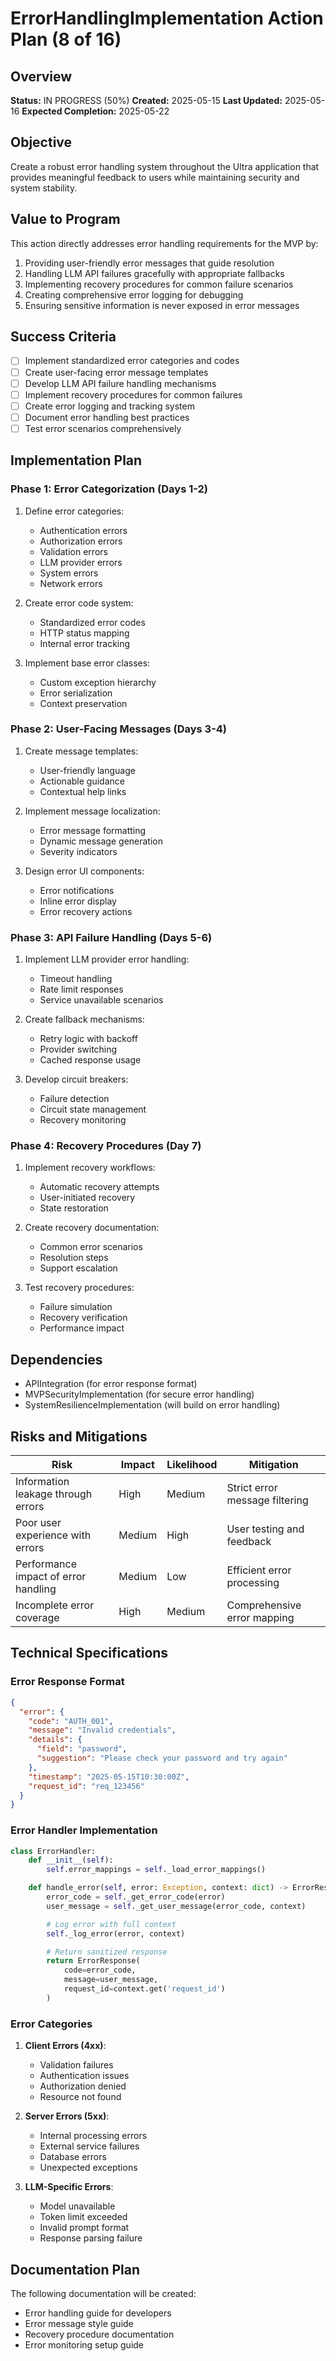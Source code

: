 # ErrorHandlingImplementation Action Plan (8 of 16)

## Overview

**Status:** IN PROGRESS (50%)
**Created:** 2025-05-15
**Last Updated:** 2025-05-16
**Expected Completion:** 2025-05-22

## Objective

Create a robust error handling system throughout the Ultra application that provides meaningful feedback to users while maintaining security and system stability.

## Value to Program

This action directly addresses error handling requirements for the MVP by:

1. Providing user-friendly error messages that guide resolution
2. Handling LLM API failures gracefully with appropriate fallbacks
3. Implementing recovery procedures for common failure scenarios
4. Creating comprehensive error logging for debugging
5. Ensuring sensitive information is never exposed in error messages

## Success Criteria

- [ ] Implement standardized error categories and codes
- [ ] Create user-facing error message templates
- [ ] Develop LLM API failure handling mechanisms
- [ ] Implement recovery procedures for common failures
- [ ] Create error logging and tracking system
- [ ] Document error handling best practices
- [ ] Test error scenarios comprehensively

## Implementation Plan

### Phase 1: Error Categorization (Days 1-2)

1. Define error categories:

   - Authentication errors
   - Authorization errors
   - Validation errors
   - LLM provider errors
   - System errors
   - Network errors

2. Create error code system:

   - Standardized error codes
   - HTTP status mapping
   - Internal error tracking

3. Implement base error classes:
   - Custom exception hierarchy
   - Error serialization
   - Context preservation

### Phase 2: User-Facing Messages (Days 3-4)

1. Create message templates:

   - User-friendly language
   - Actionable guidance
   - Contextual help links

2. Implement message localization:

   - Error message formatting
   - Dynamic message generation
   - Severity indicators

3. Design error UI components:
   - Error notifications
   - Inline error display
   - Error recovery actions

### Phase 3: API Failure Handling (Days 5-6)

1. Implement LLM provider error handling:

   - Timeout handling
   - Rate limit responses
   - Service unavailable scenarios

2. Create fallback mechanisms:

   - Retry logic with backoff
   - Provider switching
   - Cached response usage

3. Develop circuit breakers:
   - Failure detection
   - Circuit state management
   - Recovery monitoring

### Phase 4: Recovery Procedures (Day 7)

1. Implement recovery workflows:

   - Automatic recovery attempts
   - User-initiated recovery
   - State restoration

2. Create recovery documentation:

   - Common error scenarios
   - Resolution steps
   - Support escalation

3. Test recovery procedures:
   - Failure simulation
   - Recovery verification
   - Performance impact

## Dependencies

- APIIntegration (for error response format)
- MVPSecurityImplementation (for secure error handling)
- SystemResilienceImplementation (will build on error handling)

## Risks and Mitigations

| Risk                                 | Impact | Likelihood | Mitigation                     |
| ------------------------------------ | ------ | ---------- | ------------------------------ |
| Information leakage through errors   | High   | Medium     | Strict error message filtering |
| Poor user experience with errors     | Medium | High       | User testing and feedback      |
| Performance impact of error handling | Medium | Low        | Efficient error processing     |
| Incomplete error coverage            | High   | Medium     | Comprehensive error mapping    |

## Technical Specifications

### Error Response Format

```json
{
  "error": {
    "code": "AUTH_001",
    "message": "Invalid credentials",
    "details": {
      "field": "password",
      "suggestion": "Please check your password and try again"
    },
    "timestamp": "2025-05-15T10:30:00Z",
    "request_id": "req_123456"
  }
}
```

### Error Handler Implementation

```python
class ErrorHandler:
    def __init__(self):
        self.error_mappings = self._load_error_mappings()

    def handle_error(self, error: Exception, context: dict) -> ErrorResponse:
        error_code = self._get_error_code(error)
        user_message = self._get_user_message(error_code, context)

        # Log error with full context
        self._log_error(error, context)

        # Return sanitized response
        return ErrorResponse(
            code=error_code,
            message=user_message,
            request_id=context.get('request_id')
        )
```

### Error Categories

1. **Client Errors (4xx)**:

   - Validation failures
   - Authentication issues
   - Authorization denied
   - Resource not found

2. **Server Errors (5xx)**:

   - Internal processing errors
   - External service failures
   - Database errors
   - Unexpected exceptions

3. **LLM-Specific Errors**:
   - Model unavailable
   - Token limit exceeded
   - Invalid prompt format
   - Response parsing failure

## Documentation Plan

The following documentation will be created:

- Error handling guide for developers
- Error message style guide
- Recovery procedure documentation
- Error monitoring setup guide

